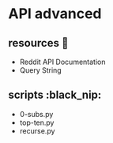 # API advanced
## resources :scroll:
* Reddit API Documentation
* Query String

## scripts :black_nip:
* 0-subs.py
* top-ten.py
* recurse.py
